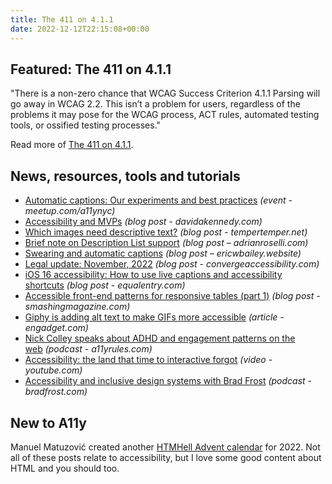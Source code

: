 ```yaml
---
title: The 411 on 4.1.1
date: 2022-12-12T22:15:08+00:00
---
```


## Featured: The 411 on 4.1.1

"There is a non-zero chance that WCAG Success Criterion 4.1.1 Parsing will go away in WCAG 2.2. This isn’t a problem for users, regardless of the problems it may pose for the WCAG process, ACT rules, automated testing tools, or ossified testing processes."

Read more of [The 411 on 4.1.1](https://adrianroselli.com/2022/12/the-411-on-4-1-1.html).

## News, resources, tools and tutorials

- [Automatic captions: Our experiments and best practices](https://www.meetup.com/a11ynyc/events/290027375/) *(event - meetup.com/a11ynyc)*
- [Accessibility and MVPs](https://davidakennedy.com/blog/accessibility-and-mvps/) *(blog post - davidakennedy.com)*
- [Which images need descriptive text?](https://www.tempertemper.net/blog/which-images-need-descriptive-text) *(blog post - tempertemper.net)*
- [Brief note on Description List support](https://adrianroselli.com/2022/12/brief-note-on-description-list-support.html) *(blog post – adrianroselli.com)*
- [Swearing and automatic captions](https://ericwbailey.website/published/swearing-and-automatic-captions/) *(blog post – ericwbailey.website)*
- [Legal update: November, 2022](https://convergeaccessibility.com/2022/12/05/legal-update-november-2022/) *(blog post - convergeaccessibility.com)*
- [iOS 16 accessibility: How to use live captions and accessibility shortcuts](https://equalentry.com/ios-live-captions-accessibility/) *(blog post - equalentry.com)*
- [Accessible front-end patterns for responsive tables (part 1)](https://www.smashingmagazine.com/2022/12/accessible-front-end-patterns-responsive-tables-part1/) *(blog post - smashingmagazine.com)*
- [Giphy is adding alt text to make GIFs more accessible](https://www.engadget.com/giphy-alt-text-gifs-screen-readers-accessibility-scribely-184931525.html) *(article - engadget.com)*
- [Nick Colley speaks about ADHD and engagement patterns on the web](https://a11yrules.com/podcast/nick-colley-speaks-about-adhd-and-engagement-patterns-on-the-web/) *(podcast - a11yrules.com)*
- [Accessibility: the land that time to interactive forgot](https://www.youtube.com/watch?v=tQkPog-stj8) *(video - youtube.com)*
- [Accessibility and inclusive design systems with Brad Frost](https://bradfrost.com/blog/link/video-interview-series-11-accessibility-and-inclusive-design-systems-with-brad-frost-skip-to-content/) *(podcast - bradfrost.com)*

## New to A11y

Manuel Matuzović created another [HTMHell Advent calendar](https://www.htmhell.dev/adventcalendar/) for 2022. Not all of these posts relate to accessibility, but I love some good content about HTML and you should too.
